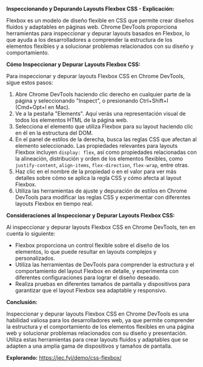 **Inspeccionando y Depurando Layouts Flexbox CSS - Explicación:**

Flexbox es un modelo de diseño flexible en CSS que permite crear diseños fluidos y adaptables en páginas web. Chrome DevTools proporciona herramientas para inspeccionar y depurar layouts basados en Flexbox, lo que ayuda a los desarrolladores a comprender la estructura de los elementos flexibles y a solucionar problemas relacionados con su diseño y comportamiento.

**Cómo Inspeccionar y Depurar Layouts Flexbox CSS:**

Para inspeccionar y depurar layouts Flexbox CSS en Chrome DevTools, sigue estos pasos:

1. Abre Chrome DevTools haciendo clic derecho en cualquier parte de la página y seleccionando "Inspect", o presionando Ctrl+Shift+I (Cmd+Opt+I en Mac).
2. Ve a la pestaña "Elements". Aquí verás una representación visual de todos los elementos HTML de la página web.
3. Selecciona el elemento que utiliza Flexbox para su layout haciendo clic en él en la estructura del DOM.
4. En el panel de estilos de la derecha, busca las reglas CSS que afectan al elemento seleccionado. Las propiedades relevantes para layouts Flexbox incluyen `display: flex`, así como propiedades relacionadas con la alineación, distribución y orden de los elementos flexibles, como `justify-content`, `align-items`, `flex-direction`, `flex-wrap`, entre otras.
5. Haz clic en el nombre de la propiedad o en el valor para ver más detalles sobre cómo se aplica la regla CSS y cómo afecta al layout Flexbox.
6. Utiliza las herramientas de ajuste y depuración de estilos en Chrome DevTools para modificar las reglas CSS y experimentar con diferentes layouts Flexbox en tiempo real.

**Consideraciones al Inspeccionar y Depurar Layouts Flexbox CSS:**

Al inspeccionar y depurar layouts Flexbox CSS en Chrome DevTools, ten en cuenta lo siguiente:

- Flexbox proporciona un control flexible sobre el diseño de los elementos, lo que puede resultar en layouts complejos y personalizados.
- Utiliza las herramientas de DevTools para comprender la estructura y el comportamiento del layout Flexbox en detalle, y experimenta con diferentes configuraciones para lograr el diseño deseado.
- Realiza pruebas en diferentes tamaños de pantalla y dispositivos para garantizar que el layout Flexbox sea adaptable y responsivo.

**Conclusión:**

Inspeccionar y depurar layouts Flexbox CSS en Chrome DevTools es una habilidad valiosa para los desarrolladores web, ya que permite comprender la estructura y el comportamiento de los elementos flexibles en una página web y solucionar problemas relacionados con su diseño y presentación. Utiliza estas herramientas para crear layouts fluidos y adaptables que se adapten a una amplia gama de dispositivos y tamaños de pantalla.

**Explorando:**
https://jec.fyi/demo/css-flexbox/
